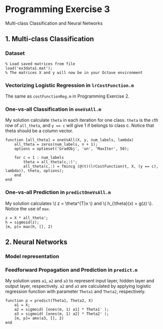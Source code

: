 # Programming Exercise 3 #
Multi-class Classification and Neural Networks

## 1. Multi-class Classification ##

### Dataset ###

	% Load saved matrices from file
	load('ex3data1.mat');
	% The matrices X and y will now be in your Octave environment

### Vectorizing Logistic Regression in `lrCostFunction.m` ###

The same as `costFunctionReg.m` in Programming Exercise 2.

### One-vs-all Classification in `oneVsAll.m` ###

My solution calculate `theta` in each iteration for one class. `theta` is the `c`th row of `all_theta`, and `y == c` will give 1 if belongs to class c. Notice that theta should be a column vector.

	function [all_theta] = oneVsAll(X, y, num_labels, lambda)
		all_theta = zeros(num_labels, n + 1);
		options = optimset('GradObj', 'on', 'MaxIter', 50);
		
		for c = 1 : num_labels
			theta = all_theta(c,:)';
			all_theta(c,:) = fmincg (@(t)(lrCostFunction(t, X, (y == c), lambda)), theta, options);
		end
	end

### One-vs-all Prediction in `predictOneVsAll.m` ###

My solution calculates \\( z = \theta^{T}x \\) and \\( h\_{\theta}(x) = g(z) \\). Notice the use of `max`.

	z = X * all_theta';
	h = sigmoid(z);
	[m, p]= max(h, [], 2)

## 2. Neural Networks ##

### Model representation ###

### Feedforward Propagation and Prediction in `predict.m` ###

My solution uses `a1`, `a2` and `a3` to represent input layer, hidden layer and output layer, respectively. `a2` and `a3` are calculated by applying logistic regression function with parameter `Theta1` and `Theta2`, respectively.

	function p = predict(Theta1, Theta2, X)
		a1 = X;
		a2 = sigmoid( [ones(m, 1) a1] * Theta1' );
		a3 = sigmoid( [ones(m, 1) a2] * Theta2' );
		[m, p]= amx(a3, [], 2)
	end
